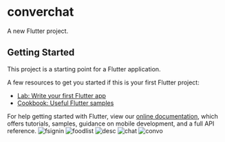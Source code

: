 # converchat

A new Flutter project.

## Getting Started

This project is a starting point for a Flutter application.

A few resources to get you started if this is your first Flutter project:

- [Lab: Write your first Flutter app](https://flutter.dev/docs/get-started/codelab)
- [Cookbook: Useful Flutter samples](https://flutter.dev/docs/cookbook)

For help getting started with Flutter, view our
[online documentation](https://flutter.dev/docs), which offers tutorials,
samples, guidance on mobile development, and a full API reference.
![fsignin](https://user-images.githubusercontent.com/101344774/168388899-07003375-b2ac-458a-90bf-69ff326b4b2f.JPG)
![foodlist](https://user-images.githubusercontent.com/101344774/168388895-dc29993f-1117-410a-88b7-ef5a0ae96aea.JPG)
![desc](https://user-images.githubusercontent.com/101344774/168388887-e2889c0d-abaf-4c22-92eb-ff59f6560ddd.JPG)
![chat](https://user-images.githubusercontent.com/101344774/168388902-84765d6e-0f4a-49fd-ac22-589bdfc5be3a.JPG)
![convo](https://user-images.githubusercontent.com/101344774/168388884-25f964cc-f95f-4869-8468-324d551addbd.JPG)
